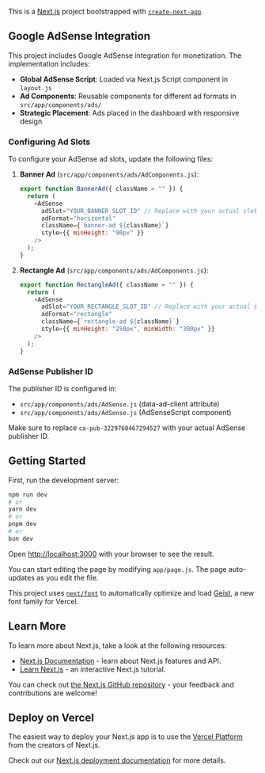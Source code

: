 This is a [Next.js](https://nextjs.org) project bootstrapped with [`create-next-app`](https://github.com/vercel/next.js/tree/canary/packages/create-next-app).

## Google AdSense Integration

This project includes Google AdSense integration for monetization. The implementation includes:

- **Global AdSense Script**: Loaded via Next.js Script component in `layout.js`
- **Ad Components**: Reusable components for different ad formats in `src/app/components/ads/`
- **Strategic Placement**: Ads placed in the dashboard with responsive design

### Configuring Ad Slots

To configure your AdSense ad slots, update the following files:

1. **Banner Ad** (`src/app/components/ads/AdComponents.js`):

   ```javascript
   export function BannerAd({ className = "" }) {
     return (
       <AdSense
         adSlot="YOUR_BANNER_SLOT_ID" // Replace with your actual slot ID
         adFormat="horizontal"
         className={`banner-ad ${className}`}
         style={{ minHeight: "90px" }}
       />
     );
   }
   ```

2. **Rectangle Ad** (`src/app/components/ads/AdComponents.js`):
   ```javascript
   export function RectangleAd({ className = "" }) {
     return (
       <AdSense
         adSlot="YOUR_RECTANGLE_SLOT_ID" // Replace with your actual slot ID
         adFormat="rectangle"
         className={`rectangle-ad ${className}`}
         style={{ minHeight: "250px", minWidth: "300px" }}
       />
     );
   }
   ```

### AdSense Publisher ID

The publisher ID is configured in:

- `src/app/components/ads/AdSense.js` (data-ad-client attribute)
- `src/app/components/ads/AdSense.js` (AdSenseScript component)

Make sure to replace `ca-pub-3229768467294527` with your actual AdSense publisher ID.

## Getting Started

First, run the development server:

```bash
npm run dev
# or
yarn dev
# or
pnpm dev
# or
bun dev
```

Open [http://localhost:3000](http://localhost:3000) with your browser to see the result.

You can start editing the page by modifying `app/page.js`. The page auto-updates as you edit the file.

This project uses [`next/font`](https://nextjs.org/docs/app/building-your-application/optimizing/fonts) to automatically optimize and load [Geist](https://vercel.com/font), a new font family for Vercel.

## Learn More

To learn more about Next.js, take a look at the following resources:

- [Next.js Documentation](https://nextjs.org/docs) - learn about Next.js features and API.
- [Learn Next.js](https://nextjs.org/learn) - an interactive Next.js tutorial.

You can check out [the Next.js GitHub repository](https://github.com/vercel/next.js) - your feedback and contributions are welcome!

## Deploy on Vercel

The easiest way to deploy your Next.js app is to use the [Vercel Platform](https://vercel.com/new?utm_medium=default-template&filter=next.js&utm_source=create-next-app&utm_campaign=create-next-app-readme) from the creators of Next.js.

Check out our [Next.js deployment documentation](https://nextjs.org/docs/app/building-your-application/deploying) for more details.
